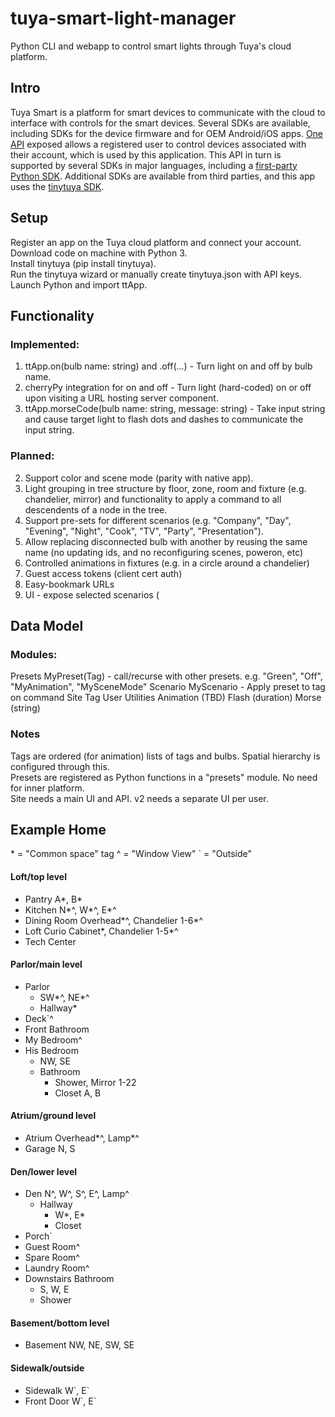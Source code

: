 # tuya-smart-light-manager
Python CLI and webapp to control smart lights through Tuya's cloud platform.

## Intro
Tuya Smart is a platform for smart devices to communicate with the cloud to interface with controls for the smart devices. Several SDKs are available,
including SDKs for the device firmware and for OEM Android/iOS apps. [One API](https://iot.tuya.com/oem/sdk) exposed allows a registered user to control devices
associated with their account, which is used by this application. This API in turn is supported by several SDKs in major languages, including a 
[first-party Python SDK](https://github.com/tuya/tuya-iot-python-sdk/tree/master). Additional SDKs are available from third parties, and this app uses the 
[tinytuya SDK](https://github.com/jasonacox/tinytuya/tree/master/tinytuya).

## Setup
Register an app on the Tuya cloud platform and connect your account.  
Download code on machine with Python 3.  
Install tinytuya (pip install tinytuya).  
Run the tinytuya wizard or manually create tinytuya.json with API keys.  
Launch Python and import ttApp.

## Functionality
### Implemented:
1. ttApp.on(bulb name: string) and .off(...) - Turn light on and off by bulb name.
2. cherryPy integration for on and off - Turn light (hard-coded) on or off upon visiting a URL hosting server component.
3. ttApp.morseCode(bulb name: string, message: string) - Take input string and cause target light to flash dots and dashes to communicate the input string.

### Planned:
2. Support color and scene mode (parity with native app).
1. Light grouping in tree structure by floor, zone, room and fixture (e.g. chandelier, mirror) and functionality to apply a command to all descendents of a node in the tree.
3. Support pre-sets for different scenarios (e.g. "Company", "Day", "Evening", "Night", "Cook", "TV", "Party", "Presentation").
4. Allow replacing disconnected bulb with another by reusing the same name (no updating ids, and no reconfiguring scenes, poweron, etc)
5. Controlled animations in fixtures (e.g. in a circle around a chandelier)
6. Guest access tokens (client cert auth)
7. Easy-bookmark URLs
8. UI - expose selected scenarios (

## Data Model
### Modules:
  Presets
    MyPreset(Tag) - call/recurse with other presets. e.g. "Green", "Off", "MyAnimation", "MySceneMode"
  Scenario
    MyScenario - Apply preset to tag on command
  Site
  Tag
  User
  Utilities
    Animation (TBD)
    Flash (duration)
    Morse (string)

### Notes
Tags are ordered (for animation) lists of tags and bulbs. Spatial hierarchy is configured through this.  
Presets are registered as Python functions in a "presets" module. No need for inner platform.  
Site needs a main UI and API. v2 needs a separate UI per user.

## Example Home
\* = "Common space" tag
\^ = "Window View"
\` = "Outside"

#### Loft/top level
  - Pantry A*, B*
  - Kitchen N*^, W*^, E*^
  - Dining Room Overhead*^, Chandelier 1-6*^
  - Loft Curio Cabinet*, Chandelier 1-5*^
  - Tech Center
#### Parlor/main level  
  - Parlor
    - SW*^, NE*^
    - Hallway*
  - Deck\`^
  - Front Bathroom
  - My Bedroom^
  - His Bedroom 
    - NW, SE
    - Bathroom
      - Shower, Mirror 1-22
      - Closet A, B
#### Atrium/ground level
  - Atrium Overhead*^, Lamp*^
  - Garage N, S
#### Den/lower level
  - Den N^, W^, S^, E^, Lamp^
    - Hallway
      - W*, E*
      - Closet
  - Porch\`
  - Guest Room^
  - Spare Room^
  - Laundry Room^
  - Downstairs Bathroom
    - S, W, E
    - Shower
#### Basement/bottom level
  - Basement NW, NE, SW, SE
#### Sidewalk/outside
  - Sidewalk W\`, E\`
  - Front Door W\`, E\`
